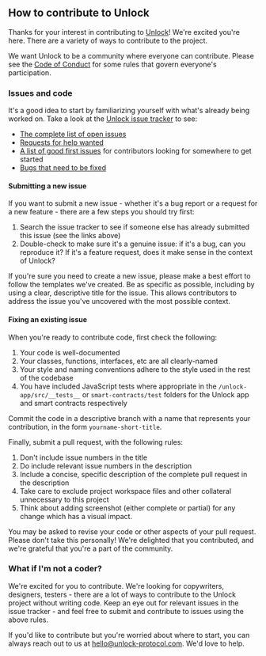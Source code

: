 ## How to contribute to Unlock

Thanks for your interest in contributing to [Unlock](https://unlock-protocol.com/)! We're excited you're here. There are a variety of ways to contribute to the project.

We want Unlock to be a community where everyone can contribute. Please see the [Code of Conduct](CODE_OF_CONDUCT.md) for some rules that govern everyone's participation. 

### Issues and code

It's a good idea to start by familiarizing yourself with what's already being worked on. Take a look at the [Unlock issue tracker](https://github.com/unlock-protocol/unlock/issues) to see:

* [The complete list of open issues](https://github.com/unlock-protocol/unlock/issues)
* [Requests for help wanted](https://github.com/unlock-protocol/unlock/issues?q=is%3Aissue+is%3Aopen+label%3A%22help+wanted%22)
* [A list of good first issues](https://github.com/unlock-protocol/unlock/issues?q=is%3Aissue+is%3Aopen+label%3A%22good+first+issue%22) for contributors looking for somewhere to get started
* [Bugs that need to be fixed](https://github.com/unlock-protocol/unlock/issues?q=is%3Aissue+is%3Aopen+label%3Abug)

#### Submitting a new issue

If you want to submit a new issue - whether it's a bug report or a request for a new feature - there are a few steps you should try first:

1. Search the issue tracker to see if someone else has already submitted this issue (see the links above)
2. Double-check to make sure it's a genuine issue: if it's a bug, can you reproduce it? If it's a feature request, does it make sense in the context of Unlock?

If you're sure you need to create a new issue, please make a best effort to follow the templates we've created. Be as specific as possible, including by using a clear, descriptive title for the issue. This allows contributors to address the issue you've uncovered with the most possible context.

#### Fixing an existing issue

When you're ready to contribute code, first check the following:

1. Your code is well-documented
2. Your classes, functions, interfaces, etc are all clearly-named
3. Your style and naming conventions adhere to the style used in the rest of the codebase
4. You have included JavaScript tests where appropriate in the `/unlock-app/src/__tests__` or `smart-contracts/test` folders for the Unlock app and smart contracts respectively

Commit the code in a descriptive branch with a name that represents your contribution, in the form `yourname-short-title`.

Finally, submit a pull request, with the following rules:

1. Don't include issue numbers in the title
2. Do include relevant issue numbers in the description
3. Include a concise, specific description of the complete pull request in the description
4. Take care to exclude project workspace files and other collateral unnecessary to this project 
5. Think about adding screenshot (either complete or partial) for any change which has a visual impact.

You may be asked to revise your code or other aspects of your pull request. Please don't take this personally! We're delighted that you contributed, and we're grateful that you're a part of the community.

### What if I'm not a coder?

We're excited for you to contribute. We're looking for copywriters, designers, testers - there are a lot of ways to contribute to the Unlock project without writing code. Keep an eye out for relevant issues in the issue tracker - and feel free to submit and contribute to issues using the above rules.

If you'd like to contribute but you're worried about where to start, you can always reach out to us at [hello@unlock-protocol.com](mailto:hello@unlock-protocol.com). We'd love to help. 

